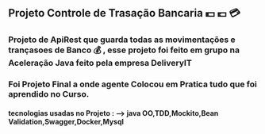 ## Projeto Controle de  Trasação Bancaria 💵 💷 💳

### Projeto de ApiRest  que  guarda todas as movimentações e trançasoes de Banco 💰 , esse projeto foi feito em grupo na Aceleração Java feito pela empresa **DeliveryIT**
### Foi Projeto Final a onde agente  Colocou em Pratica tudo que foi aprendido no Curso.

#### tecnologias usadas no Projeto : --> java OO,TDD,Mockito,Bean Validation,Swagger,Docker,Mysql
